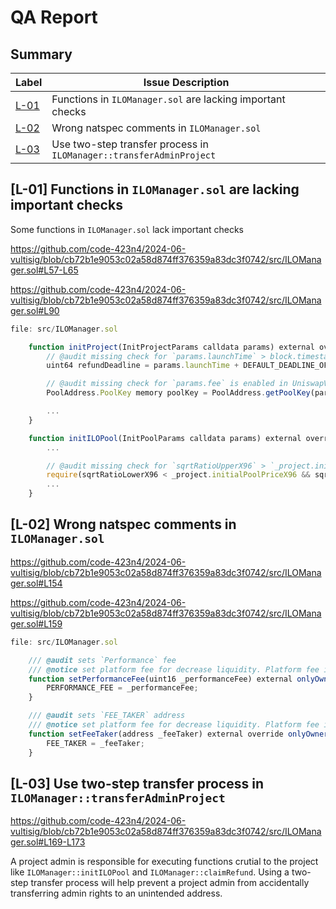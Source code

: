 # QA Report

## Summary

| Label                                                                         | Issue Description                                                   |
| ----------------------------------------------------------------------------- | ------------------------------------------------------------------- |
| [L-01](#l-01-functions-in-ilomanagersol-are-lacking-important-checks)         | Functions in `ILOManager.sol` are lacking important checks          |
| [L-02](#l-02-wrong-natspec-comments-in-ilomanagersol)                         | Wrong natspec comments in `ILOManager.sol`                          |
| [L-03](#l-03-use-two-step-transfer-process-in-ilomanagertransferadminproject) | Use two-step transfer process in `ILOManager::transferAdminProject` |

## [L-01] Functions in `ILOManager.sol` are lacking important checks

Some functions in `ILOManager.sol` lack important checks

https://github.com/code-423n4/2024-06-vultisig/blob/cb72b1e9053c02a58d874ff376359a83dc3f0742/src/ILOManager.sol#L57-L65

https://github.com/code-423n4/2024-06-vultisig/blob/cb72b1e9053c02a58d874ff376359a83dc3f0742/src/ILOManager.sol#L90

```js
file: src/ILOManager.sol

    function initProject(InitProjectParams calldata params) external override afterInitialize() return (address uniV3PoolAddress) {
        // @audit missing check for `params.launchTime` > block.timestamp
        uint64 refundDeadline = params.launchTime + DEFAULT_DEADLINE_OFFSET;

        // @audit missing check for `params.fee` is enabled in UniswapV3Factory
        PoolAddress.PoolKey memory poolKey = PoolAddress.getPoolKey(params.saleToken, params.raiseToken, params.fee);

        ...
    }

    function initILOPool(InitPoolParams calldata params) external override onlyProjectAdmin(params.uniV3Pool) returns (address iloPoolAddress) {
        ...

        // @audit missing check for `sqrtRatioUpperX96` > `_project.initialPoolPriceX96`
        require(sqrtRatioLowerX96 < _project.initialPoolPriceX96 && sqrtRatioLowerX96 < sqrtRatioUpperX96, "RANGE");
        ...
    }
```

## [L-02] Wrong natspec comments in `ILOManager.sol`

https://github.com/code-423n4/2024-06-vultisig/blob/cb72b1e9053c02a58d874ff376359a83dc3f0742/src/ILOManager.sol#L154

https://github.com/code-423n4/2024-06-vultisig/blob/cb72b1e9053c02a58d874ff376359a83dc3f0742/src/ILOManager.sol#L159

```js
file: src/ILOManager.sol

    /// @audit sets `Performance` fee
    /// @notice set platform fee for decrease liquidity. Platform fee is imutable among all project's pools
    function setPerformanceFee(uint16 _performanceFee) external onlyOwner() {
        PERFORMANCE_FEE = _performanceFee;
    }

    /// @audit sets `FEE_TAKER` address
    /// @notice set platform fee for decrease liquidity. Platform fee is imutable among all project's pools
    function setFeeTaker(address _feeTaker) external override onlyOwner() {
        FEE_TAKER = _feeTaker;
    }
```

## [L-03] Use two-step transfer process in `ILOManager::transferAdminProject`
https://github.com/code-423n4/2024-06-vultisig/blob/cb72b1e9053c02a58d874ff376359a83dc3f0742/src/ILOManager.sol#L169-L173

A project admin is responsible for executing functions crutial to the project like `ILOManager::initILOPool` and `ILOManager::claimRefund`.
Using a two-step transfer process will help prevent a project admin from accidentally transferring admin rights to an unintended address.
